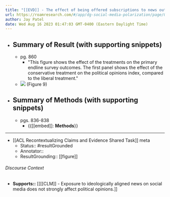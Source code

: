 ```yaml
---
title: "[[EVD]] - The effect of being offered subscriptions to news outlets from the opposite ideological position on a political opinions index was small and not statistically significant. - [[@levySocialMediaNews2021]]"
url: https://roamresearch.com/#/app/dg-social-media-polarization/page/Q2jgcTrzF
author: Jay Patel
date: Wed Aug 16 2023 01:47:03 GMT-0400 (Eastern Daylight Time)
---
```


- ## Summary of Result (with supporting snippets)
    - pg. 860
        - "This figure shows the effect of the treatments on the primary endline survey outcomes. The first panel shows the effect of the conservative treatment on the political opinions index, compared to the liberal treatment."
    - ![](https://firebasestorage.googleapis.com/v0/b/firescript-577a2.appspot.com/o/imgs%2Fapp%2Fdg-social-media-polarization%2FiqWmSiV8V4.png?alt=media&token=96d4abf1-954e-4623-8e2c-10d53270fbc6) (Figure 9)
- ## Summary of Methods (with supporting snippets)
    - pgs. 836-838
        - {{[[embed]]: **Methods**}}
- ---
- [[ACL Recontextualizing Claims and Evidence Shared Task]] meta
    - Status:: #resultGrounded
    - Annotator::
    - ResultGrounding:: [[figure]]

###### Discourse Context

- **Supports::** [[[[CLM]] - Exposure to ideologically aligned news on social media does not strongly affect political opinions.]]
